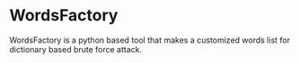 # WordsFactory
WordsFactory is a python based tool that makes a customized words list for dictionary based brute force attack.
